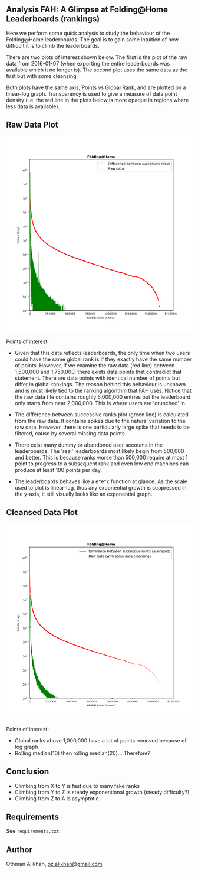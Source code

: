Analysis FAH: A Glimpse at Folding@Home Leaderboards (rankings)
----------------------------------------------------------------
Here we perform some quick analysis to study the behaviour of
the Folding@Home leaderboards. The goal is to gain some intuition
of how difficult it is to climb the leaderboards.

There are two plots of interest shown below. The first is the
plot of the raw data from 2016-01-07 (when exporting the entire
leaderboards was available which it no longer is). The second plot
uses the same data as the first but with some cleansing.

Both plots have the same axis, Points vs Global Rank, and are
plotted on a linear-log graph. Transparency is used to give
a measure of data point density (i.e. the red line in the plots below
is more opaque in regions where less data is available).


Raw Data Plot
-------------
![](plot_raw_(07-01-2016).png)

Points of interest:

- Given that this data reflects leaderboards, the only time
when two users could have the same global rank is if they exactly have
the same number of points. However, if we examine the raw data
(red line) between 1,500,000 and 1,750,000, there exists data points
that contradict that statement. There are data points with identical
number of points but differ in global rankings. The reason behind
this behaviour is unknown and is most likely tied to the ranking
algorithm that FAH uses. Notice that the raw data file contains
roughly 5,000,000 entries but the leaderboard only starts from
near 2,000,000. This is where users are 'crunched' in.

- The difference between successive ranks plot (green line) is
calculated from the raw data. It contains spikes due to the natural
variation fo the raw data. However, there is one particularly large
spike that needs to be filtered, cause by several missing data points.

- There exist many dummy or abandoned user accounts in the leaderboards.
The 'real' leaderboards most likely begin from 500,000 and better. This is
because ranks worse than 500,000 require at most 1 point to progress to a
subsequent rank and even low end machines can produce at least 100 points
per day.

- The leaderboards behaves like a e^e^x function at glance. As the scale
used to plot is linear-log, thus any exponential growth is suppressed in the
y-axis, it still visually looks like an exponential graph.


Cleansed Data Plot
------------------
![](plot_cleansed_(07-01-2016).png)

Points of interest:
- Global ranks above 1,000,000 have a lot of points removed because of log graph
- Rolling median(10) then rolling median(20)... Therefore?

Conclusion
----------
- Climbing from X to Y is fast due to many fake ranks
- Climbing from Y to Z is steady exponentional growth (steady difficulty?)
- Climbing from Z to A is asymptotic



Requirements
------------
See `requirements.txt`.

Author
-------
Othman Alikhan, oz.alikhan@gmail.com
